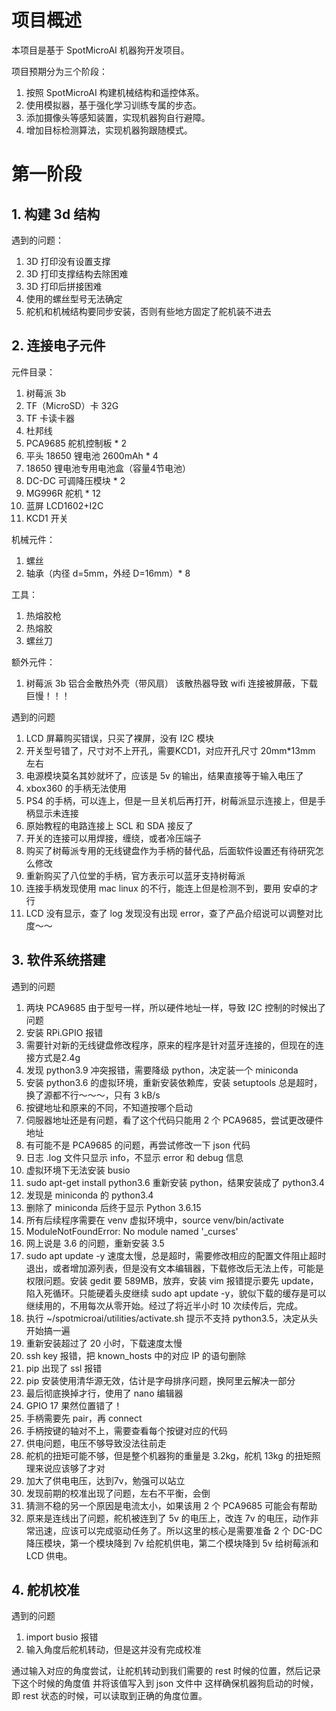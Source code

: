 # 项目概述

本项目是基于 SpotMicroAI 机器狗开发项目。

项目预期分为三个阶段：

1. 按照 SpotMicroAI 构建机械结构和遥控体系。
2. 使用模拟器，基于强化学习训练专属的步态。
3. 添加摄像头等感知装置，实现机器狗自行避障。
4. 增加目标检测算法，实现机器狗跟随模式。

# 第一阶段

## 1. 构建 3d 结构

遇到的问题：

1. 3D 打印没有设置支撑
2. 3D 打印支撑结构去除困难
3. 3D 打印后拼接困难
4. 使用的螺丝型号无法确定
6. 舵机和机械结构要同步安装，否则有些地方固定了舵机装不进去

## 2. 连接电子元件

元件目录：

1. 树莓派 3b
2. TF（MicroSD）卡 32G
3. TF 卡读卡器
4. 杜邦线
5. PCA9685 舵机控制板 * 2
6. 平头 18650 锂电池 2600mAh * 4
7. 18650 锂电池专用电池盒（容量4节电池）
8. DC-DC 可调降压模块 * 2
9. MG996R 舵机 * 12
10. 蓝屏 LCD1602+I2C
11. KCD1 开关

机械元件：

1. 螺丝
2. 轴承（内径 d=5mm，外经 D=16mm）* 8

工具：

1. 热熔胶枪
2. 热熔胶
3. 螺丝刀

额外元件：

1. 树莓派 3b 铝合金散热外壳（带风扇）
该散热器导致 wifi 连接被屏蔽，下载巨慢！！！


遇到的问题

1. LCD 屏幕购买错误，只买了裸屏，没有 I2C 模块
2. 开关型号错了，尺寸对不上开孔，需要KCD1，对应开孔尺寸 20mm*13mm 左右
3. 电源模块莫名其妙就坏了，应该是 5v 的输出，结果直接等于输入电压了
4. xbox360 的手柄无法使用
5. PS4 的手柄，可以连上，但是一旦关机后再打开，树莓派显示连接上，但是手柄显示未连接
6. 原始教程的电路连接上 SCL 和 SDA 接反了
7. 开关的连接可以用焊接，缠绕，或者冷压端子
8. 购买了树莓派专用的无线键盘作为手柄的替代品，后面软件设置还有待研究怎么修改
9. 重新购买了八位堂的手柄，官方表示可以蓝牙支持树莓派
10. 连接手柄发现使用 mac linux 的不行，能连上但是检测不到，要用 安卓的才行
11. LCD 没有显示，查了 log 发现没有出现 error，查了产品介绍说可以调整对比度～～



## 3. 软件系统搭建

遇到的问题

1. 两块 PCA9685 由于型号一样，所以硬件地址一样，导致 I2C 控制的时候出了问题
2. 安装 RPi.GPIO 报错
3. 需要针对新的无线键盘修改程序，原来的程序是针对蓝牙连接的，但现在的连接方式是2.4g
4. 发现 python3.9 冲突报错，需要降级 python，决定装一个 miniconda
5. 安装 python3.6 的虚拟环境，重新安装依赖库，安装 setuptools 总是超时，换了源都不行～～～，只有 3 kB/s
6. 按键地址和原来的不同，不知道按哪个启动
7. 伺服器地址还是有问题，看了这个代码只能用 2 个 PCA9685，尝试更改硬件地址
8. 有可能不是 PCA9685 的问题，再尝试修改一下 json 代码
9. 日志 .log 文件只显示 info，不显示 error 和 debug 信息
10. 虚拟环境下无法安装 busio
11. sudo apt-get install python3.6 重新安装 python，结果安装成了 python3.4
12. 发现是 miniconda 的 python3.4
12. 删除了 miniconda 后终于显示 Python 3.6.15
14. 所有后续程序需要在 venv 虚拟环境中，source venv/bin/activate
15. ModuleNotFoundError: No module named '_curses'
16. 网上说是 3.6 的问题，重新安装 3.5
17. sudo apt update -y 速度太慢，总是超时，需要修改相应的配置文件阻止超时退出，或者增加源列表，但是没有文本编辑器，下载修改后无法上传，可能是权限问题。安装 gedit 要 589MB，放弃，安装 vim 报错提示要先 update，陷入死循环。只能硬着头皮继续 sudo apt update -y，貌似下载的缓存是可以继续用的，不用每次从零开始。经过了将近半小时 10 次续传后，完成。
18. 执行 ~/spotmicroai/utilities/activate.sh 提示不支持 python3.5，决定从头开始搞一遍
19. 重新安装超过了 20 小时，下载速度太慢
20. ssh key 报错，把 known_hosts 中的对应 IP 的语句删除
21. pip 出现了 ssl 报错
22. pip 安装使用清华源无效，估计是字母排序问题，换阿里云解决一部分
23. 最后彻底换掉才行，使用了 nano 编辑器
24. GPIO 17 果然位置错了！
25. 手柄需要先 pair，再 connect
26. 手柄按键的轴对不上，需要查看每个按键对应的代码
27. 供电问题，电压不够导致没法往前走
28. 舵机的扭矩可能不够，但是整个机器狗的重量是 3.2kg，舵机 13kg 的扭矩照理来说应该够了才对
29. 加大了供电电压，达到7v，勉强可以站立
30. 发现前期的校准出现了问题，左右不平衡，会倒
31. 猜测不稳的另一个原因是电流太小，如果该用 2 个 PCA9685 可能会有帮助
32. 原来是连线出了问题，舵机被连到了 5v 的电压上，改连 7v 的电压，动作非常迅速，应该可以完成驱动任务了。所以这里的核心是需要准备 2 个 DC-DC 降压模块，第一个模块降到 7v 给舵机供电，第二个模块降到 5v 给树莓派和 LCD 供电。

## 4. 舵机校准

遇到的问题

1. import busio 报错
2. 输入角度后舵机转动，但是这并没有完成校准

通过输入对应的角度尝试，让舵机转动到我们需要的 rest 时候的位置，然后记录下这个时候的角度值
并将该值写入到 json 文件中
这样确保机器狗启动的时候，即 rest 状态的时候，可以读取到正确的角度位置。